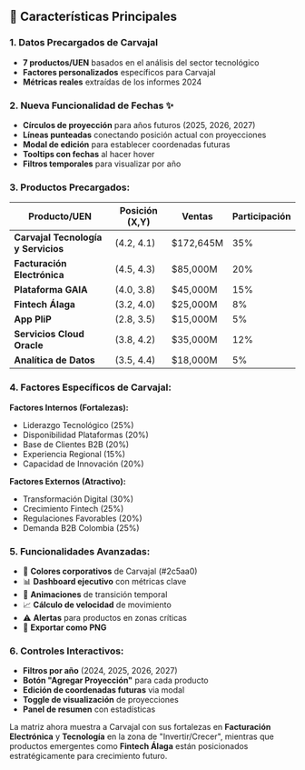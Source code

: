
## 🎯 **Características Principales**

### 1. **Datos Precargados de Carvajal**
- **7 productos/UEN** basados en el análisis del sector tecnológico
- **Factores personalizados** específicos para Carvajal
- **Métricas reales** extraídas de los informes 2024

### 2. **Nueva Funcionalidad de Fechas** ✨
- **Círculos de proyección** para años futuros (2025, 2026, 2027)
- **Líneas punteadas** conectando posición actual con proyecciones
- **Modal de edición** para establecer coordenadas futuras
- **Tooltips con fechas** al hacer hover
- **Filtros temporales** para visualizar por año

### 3. **Productos Precargados:**

| Producto/UEN | Posición (X,Y) | Ventas | Participación |
|--------------|----------------|---------|---------------|
| **Carvajal Tecnología y Servicios** | (4.2, 4.1) | $172,645M | 35% |
| **Facturación Electrónica** | (4.5, 4.3) | $85,000M | 20% |
| **Plataforma GAIA** | (4.0, 3.8) | $45,000M | 15% |
| **Fintech Álaga** | (3.2, 4.0) | $25,000M | 8% |
| **App PliP** | (2.8, 3.5) | $15,000M | 5% |
| **Servicios Cloud Oracle** | (3.8, 4.2) | $35,000M | 12% |
| **Analítica de Datos** | (3.5, 4.4) | $18,000M | 5% |

### 4. **Factores Específicos de Carvajal:**

**Factores Internos (Fortalezas):**
- Liderazgo Tecnológico (25%)
- Disponibilidad Plataformas (20%) 
- Base de Clientes B2B (20%)
- Experiencia Regional (15%)
- Capacidad de Innovación (20%)

**Factores Externos (Atractivo):**
- Transformación Digital (30%)
- Crecimiento Fintech (25%)
- Regulaciones Favorables (20%)
- Demanda B2B Colombia (25%)

### 5. **Funcionalidades Avanzadas:**
- 🎨 **Colores corporativos** de Carvajal (#2c5aa0)
- 📊 **Dashboard ejecutivo** con métricas clave
- 🔄 **Animaciones** de transición temporal
- 📈 **Cálculo de velocidad** de movimiento
- ⚠️ **Alertas** para productos en zonas críticas
- 💾 **Exportar como PNG**

### 6. **Controles Interactivos:**
- **Filtros por año** (2024, 2025, 2026, 2027)
- **Botón "Agregar Proyección"** para cada producto
- **Edición de coordenadas futuras** via modal
- **Toggle de visualización** de proyecciones
- **Panel de resumen** con estadísticas

La matriz ahora muestra a Carvajal con sus fortalezas en **Facturación Electrónica** y **Tecnología** en la zona de "Invertir/Crecer", mientras que productos emergentes como **Fintech Álaga** están posicionados estratégicamente para crecimiento futuro.
